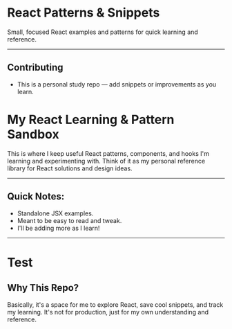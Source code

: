# React Patterns & Snippets

Small, focused React examples and patterns for quick learning and reference.

---

## Contributing

- This is a personal study repo — add snippets or improvements as you learn.

# My React Learning & Pattern Sandbox

This is where I keep useful React patterns, components, and hooks I'm learning and experimenting with. Think of it as my personal reference library for React solutions and design ideas.

---

## Quick Notes:

- Standalone JSX examples.
- Meant to be easy to read and tweak.
- I'll be adding more as I learn!

---

# Test

## Why This Repo?

Basically, it's a space for me to explore React, save cool snippets, and track my learning. It's not for production, just for my own understanding and reference.
